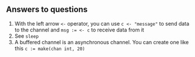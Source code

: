 ## Answers to questions
1. With the left arrow `<-` operator, you can use `c <- "message"` to send data to the channel and `msg := <- c` to receive data from it
2. See `sleep`
3. A buffered channel is an asynchronous channel. You can create one like this `c := make(chan int, 20)`
